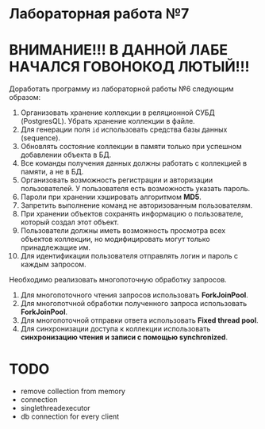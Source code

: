 # Лабораторная работа №7

# ВНИМАНИЕ!!! В ДАННОЙ ЛАБЕ НАЧАЛСЯ ГОВОНОКОД ЛЮТЫЙ!!!

Доработать программу из лабораторной работы №6 следующим образом:

1. Организовать хранение коллекции в реляционной СУБД (PostgresQL). Убрать хранение коллекции в файле.
2. Для генерации поля `id` использовать средства базы данных (sequence).
3. Обновлять состояние коллекции в памяти только при успешном добавлении объекта в БД.
4. Все команды получения данных должны работать с коллекцией в памяти, а не в БД.
5. Организовать возможность регистрации и авторизации пользователей. У пользователя есть возможность указать пароль.
6. Пароли при хранении хэшировать алгоритмом **MD5**.
7. Запретить выполнение команд не авторизованным пользователям.
8. При хранении объектов сохранять информацию о пользователе, который создал этот объект.
9. Пользователи должны иметь возможность просмотра всех объектов коллекции, но модифицировать могут только принадлежащие
   им.
10. Для идентификации пользователя отправлять логин и пароль с каждым запросом.

Необходимо реализовать многопоточную обработку запросов.

1. Для многопоточного чтения запросов использовать **ForkJoinPool**.
2. Для многопотчной обработки полученного запроса использовать **ForkJoinPool**.
3. Для многопоточной отправки ответа использовать **Fixed thread pool**.
4. Для синхронизации доступа к коллекции использовать **синхронизацию чтения и записи с помощью synchronized**.

# TODO

- remove collection from memory
- connection
- singlethreadexecutor
- db connection for every client
